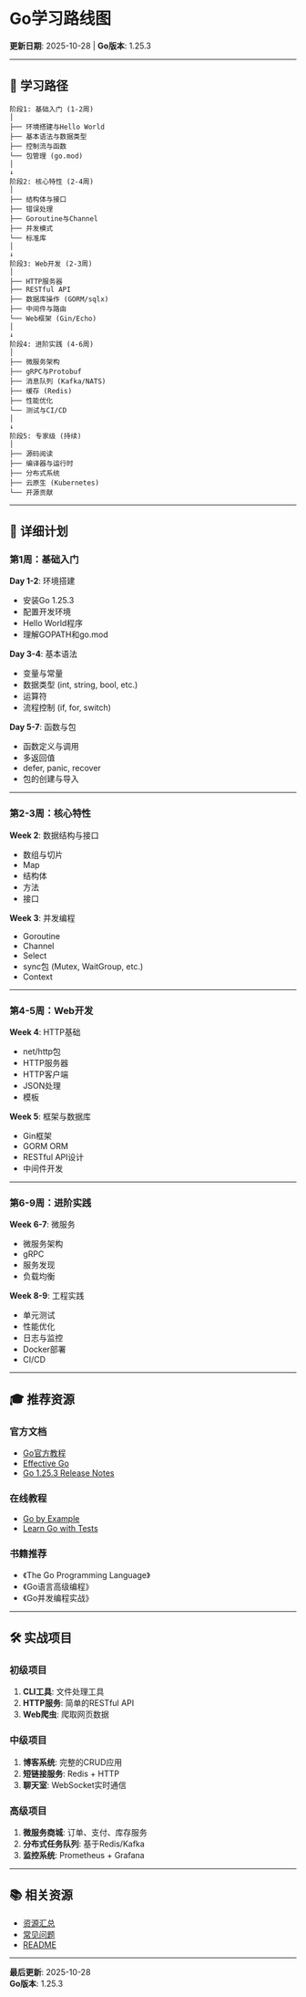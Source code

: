 # Go学习路线图

**更新日期**: 2025-10-28 | **Go版本**: 1.25.3

---

## 🎯 学习路径

```text
阶段1: 基础入门 (1-2周)
│
├── 环境搭建与Hello World
├── 基本语法与数据类型
├── 控制流与函数
└── 包管理 (go.mod)
│
↓
阶段2: 核心特性 (2-4周)
│
├── 结构体与接口
├── 错误处理
├── Goroutine与Channel
├── 并发模式
└── 标准库
│
↓
阶段3: Web开发 (2-3周)
│
├── HTTP服务器
├── RESTful API
├── 数据库操作 (GORM/sqlx)
├── 中间件与路由
└── Web框架 (Gin/Echo)
│
↓
阶段4: 进阶实践 (4-6周)
│
├── 微服务架构
├── gRPC与Protobuf
├── 消息队列 (Kafka/NATS)
├── 缓存 (Redis)
├── 性能优化
└── 测试与CI/CD
│
↓
阶段5: 专家级 (持续)
│
├── 源码阅读
├── 编译器与运行时
├── 分布式系统
├── 云原生 (Kubernetes)
└── 开源贡献
```

---

## 📅 详细计划

### 第1周：基础入门

**Day 1-2**: 环境搭建
- 安装Go 1.25.3
- 配置开发环境
- Hello World程序
- 理解GOPATH和go.mod

**Day 3-4**: 基本语法
- 变量与常量
- 数据类型 (int, string, bool, etc.)
- 运算符
- 流程控制 (if, for, switch)

**Day 5-7**: 函数与包
- 函数定义与调用
- 多返回值
- defer, panic, recover
- 包的创建与导入

---

### 第2-3周：核心特性

**Week 2**: 数据结构与接口
- 数组与切片
- Map
- 结构体
- 方法
- 接口

**Week 3**: 并发编程
- Goroutine
- Channel
- Select
- sync包 (Mutex, WaitGroup, etc.)
- Context

---

### 第4-5周：Web开发

**Week 4**: HTTP基础
- net/http包
- HTTP服务器
- HTTP客户端
- JSON处理
- 模板

**Week 5**: 框架与数据库
- Gin框架
- GORM ORM
- RESTful API设计
- 中间件开发

---

### 第6-9周：进阶实践

**Week 6-7**: 微服务
- 微服务架构
- gRPC
- 服务发现
- 负载均衡

**Week 8-9**: 工程实践
- 单元测试
- 性能优化
- 日志与监控
- Docker部署
- CI/CD

---

## 🎓 推荐资源

### 官方文档
- [Go官方教程](https://go.dev/tour/)
- [Effective Go](https://go.dev/doc/effective_go)
- [Go 1.25.3 Release Notes](https://go.dev/doc/go1.25)

### 在线教程
- [Go by Example](https://gobyexample.com/)
- [Learn Go with Tests](https://quii.gitbook.io/learn-go-with-tests/)

### 书籍推荐
- 《The Go Programming Language》
- 《Go语言高级编程》
- 《Go并发编程实战》

---

## 🛠️ 实战项目

### 初级项目
1. **CLI工具**: 文件处理工具
2. **HTTP服务**: 简单的RESTful API
3. **Web爬虫**: 爬取网页数据

### 中级项目
1. **博客系统**: 完整的CRUD应用
2. **短链接服务**: Redis + HTTP
3. **聊天室**: WebSocket实时通信

### 高级项目
1. **微服务商城**: 订单、支付、库存服务
2. **分布式任务队列**: 基于Redis/Kafka
3. **监控系统**: Prometheus + Grafana

---

## 📚 相关资源

- [资源汇总](./02-资源汇总.md)
- [常见问题](./03-常见问题.md)
- [README](./README.md)

---

**最后更新**: 2025-10-28  
**Go版本**: 1.25.3
